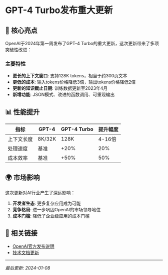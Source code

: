 # GPT-4 Turbo发布重大更新

## 🚀 核心亮点

OpenAI于2024年第一周发布了GPT-4 Turbo的重大更新，这次更新带来了多项突破性改进：

### 主要特性
- **更长的上下文窗口**: 支持128K tokens，相当于约300页文本
- **更低的成本**: 输入tokens价格降低3倍，输出tokens价格降低2倍  
- **更新的知识截止日期**: 训练数据更新至2023年4月
- **新增功能**: JSON模式、改进的函数调用、可重现输出

## 📊 性能提升

| 指标 | GPT-4 | GPT-4 Turbo | 提升幅度 |
|------|-------|-------------|----------|
| 上下文长度 | 8K/32K | 128K | 4-16倍 |
| 处理速度 | 基准 | +20% | 20% |
| 成本效率 | 基准 | +50% | 50% |

## 🌍 市场影响

这次更新对AI行业产生了深远影响：

1. **开发者生态**: 更多复杂应用成为可能
2. **竞争格局**: 进一步巩固OpenAI的市场领导地位
3. **成本门槛**: 降低了企业级应用的成本门槛

## 🔗 相关链接
- [OpenAI官方发布说明](https://openai.com)
- [技术文档更新](https://platform.openai.com/docs)

---
*最后更新: 2024-01-08* 